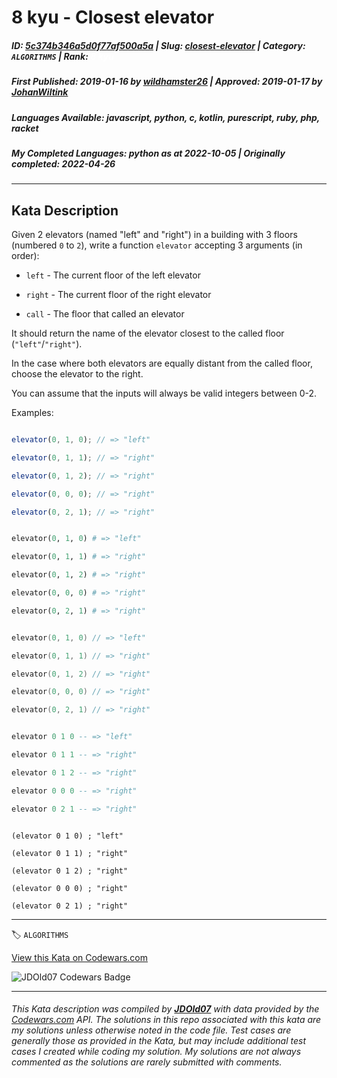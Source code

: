 # 8 kyu - Closest elevator

##### **ID**: [5c374b346a5d0f77af500a5a](https://www.codewars.com/kata/5c374b346a5d0f77af500a5a) | **Slug**: [closest-elevator](https://www.codewars.com/kata/5c374b346a5d0f77af500a5a) | **Category**: `ALGORITHMS` | **Rank**: <span style="color:white">8 kyu</span>

##### **First Published**: 2019-01-16 ***by*** [wildhamster26](https://www.codewars.com/users/wildhamster26) | **Approved**: 2019-01-17 ***by*** [JohanWiltink](https://www.codewars.com/users/JohanWiltink)

##### **Languages Available**: javascript, python, c, kotlin, purescript, ruby, php, racket

##### **My Completed Languages**: python ***as at*** 2022-10-05 | **Originally completed**: 2022-04-26

---

## Kata Description


Given 2 elevators (named "left" and "right") in a building with 3 floors (numbered `0` to `2`), write a function `elevator` accepting 3 arguments (in order):



- `left` - The current floor of the left elevator

- `right` - The current floor of the right elevator

- `call` -  The floor that called an elevator



It should return the name of the elevator closest to the called floor (`"left"`/`"right"`).



In the case where both elevators are equally distant from the called floor, choose the elevator to the right.



You can assume that the inputs will always be valid integers between 0-2.



Examples:



```javascript

elevator(0, 1, 0); // => "left"

elevator(0, 1, 1); // => "right"

elevator(0, 1, 2); // => "right"

elevator(0, 0, 0); // => "right"

elevator(0, 2, 1); // => "right"

```

```python

elevator(0, 1, 0) # => "left"

elevator(0, 1, 1) # => "right"

elevator(0, 1, 2) # => "right"

elevator(0, 0, 0) # => "right"

elevator(0, 2, 1) # => "right"

```

```kotlin

elevator(0, 1, 0) // => "left"

elevator(0, 1, 1) // => "right"

elevator(0, 1, 2) // => "right"

elevator(0, 0, 0) // => "right"

elevator(0, 2, 1) // => "right"

```

```purescript

elevator 0 1 0 -- => "left"

elevator 0 1 1 -- => "right"

elevator 0 1 2 -- => "right"

elevator 0 0 0 -- => "right"

elevator 0 2 1 -- => "right"

```

```racket

(elevator 0 1 0) ; "left"

(elevator 0 1 1) ; "right"

(elevator 0 1 2) ; "right"

(elevator 0 0 0) ; "right"

(elevator 0 2 1) ; "right"

```

---


🏷 `ALGORITHMS`


[View this Kata on Codewars.com](https://www.codewars.com/kata/5c374b346a5d0f77af500a5a)

![](https://www.codewars.com/users/jdold07/badges/large "JDOld07 Codewars Badge")

---

###### *This Kata description was compiled by [**JDOld07**](https://tpstech.dev) with data provided by the [Codewars.com](https://www.codewars.com) API.  The solutions in this repo associated with this kata are my solutions unless otherwise noted in the code file.  Test cases are generally those as provided in the Kata, but may include additional test cases I created while coding my solution.  My solutions are not always commented as the solutions are rarely submitted with comments.*
